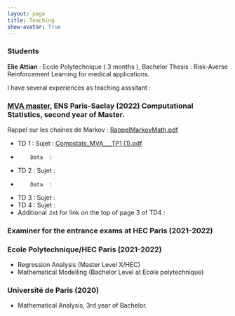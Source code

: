 ```yaml
---
layout: page
title: Teaching
show-avatar: True
---
```


### Students 

**Elie Attian** : Ecole Polytechnique ( 3 months ), Bachelor Thesis : Risk-Averse Reinforcement Learning for medical applications.

I have several experiences as teaching asssitant :

### [MVA master](https://www.master-mva.com/), ENS Paris-Saclay (2022) Computational Statistics, second year of Master.

Rappel sur les chaines de Markov : [RappelMarkovMath.pdf](https://github.com/pierreclavier/pierreclavier.github.io/files/9849848/RappelMarkovMath.pdf)



*  TD 1 : Sujet : [Compstats_MVA___TP1 (1).pdf](https://github.com/pierreclavier/pierreclavier.github.io/files/12854704/Compstats_MVA___TP1.1.pdf)
*         Data  : 
*  TD 2 : Sujet : 
*         Data  : 
*  TD 3 : Sujet : 
*  TD 4 : Sujet : 
*  Additional .txt for link on the top of page 3 of TD4 :


<!---
* 
[TP-1.pdf](https://github.com/pierreclavier/pierreclavier.github.io/files/9775924/TP-1.pdf)
[data.zip](https://github.com/pierreclavier/pierreclavier.github.io/files/9775977/data.zip)  
[TP-2.pdf](https://github.com/pierreclavier/pierreclavier.github.io/files/9775925/TP-2.pdf)
[Data.zip](https://github.com/pierreclavier/pierreclavier.github.io/files/9882573/Data.zip)
[TP-3.pdf](https://github.com/pierreclavier/pierreclavier.github.io/files/9775928/TP-3.pdf)
[TP-4.pdf](https://github.com/pierreclavier/pierreclavier.github.io/files/9775929/TP-4.pdf)
 [tmalaexcov.txt](https://github.com/pierreclavier/pierreclavier.github.io/files/10208994/tmalaexcov.txt)





 [TP-1.pdf](https://github.com/pierreclavier/pierreclavier.github.io/files/12454238/TP-1.pdf)
[TP-2.pdf](https://github.com/pierreclavier/pierreclavier.github.io/files/12454239/TP-2.pdf)
[TP-3.pdf](https://github.com/pierreclavier/pierreclavier.github.io/files/12454241/TP-3.pdf)
[TP-4.pdf](https://github.com/pierreclavier/pierreclavier.github.io/files/12454243/TP-4.pdf)

-->




### Examiner for the entrance exams at HEC Paris (2021-2022)

### Ecole Polytechnique/HEC Paris (2021-2022)

* Regression Analysis (Master Level X/HEC)
* Mathematical Modelling (Bachelor Level at Ecole polytechnique)

### Université de Paris (2020)

* Mathematical Analysis, 3rd year of Bachelor.

<p>&nbsp;</p>

